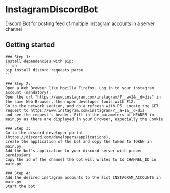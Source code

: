 # InstagramDiscordBot
  Discord Bot for posting feed of multiple Instagram accounts in a server channel
  
## Getting started

	### Step 1:
	Install dependencies with pip:
	```sh
	pip install discord requests parse
	```
	
	### Step 2:
	Open a Web Browser like Mozilla Firefox. Log in to your instagram account (mandatory).
	Open the url "https://www.instagram.com/instagram/?__a=1&__d=dis" in the same Web Browser, then open developer tools with F12.
	Go to the network section, and do a refresh with F5. Locate the GET request to https://www.instagram.com/instagram/?__a=1&__d=dis 
	and see the request's header. Fill in the parameters of HEADER in main.py as there are displayed in your Browser, especially the Cookie.
	
	### Step 3:
	Go to the discord developer portal (https://discord.com/developers/applications),
	create the application of the bot and copy the token to TOKEN in main.py
	Add the bot's application to your discord server with proper permissions
	Copy the id of the channel the bot will writes to to CHANNEL_ID in main.py
	
	### Step 4:
	Add the desired instagram accounts to the list INSTAGRAM_ACCOUNTS in main.py
	Start the bot